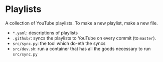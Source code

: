 # Playlists

A collection of YouTube playlists. To make a new playlist, make a new file.

* `*.yaml`: descriptions of playlists
* `.github/`: syncs the playlists to YouTube on every commit (to `master`).
* `src/sync.py`: the tool which do-eth the syncs
* `src/dev.sh`: run a container that has all the goods necessary to run `src/sync.py`

